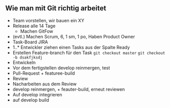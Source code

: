 
## Wie man mit Git richtig arbeitet

* Team vorstellen, wir bauen ein XY
* Release alle 14 Tage
  - Machen GitFow
* (evtl.) Machen Scrum, 6, 1 sm, 1 po, Haben Product Owner
* Task-Board JIRA
* 1..* Entwickler ziehen einen Tasks aus der Spalte Ready
* Erstellen Feature-branch für den Task
  `git checkout master`
  `git checkout -b dsakfjksdj`
* Entwickeln
* Vor dem fertigstellen develop reinmergen, test
* Pull-Request + featuree-build
* Review
* Nacharbeiten aus dem Review
* develop reinmergen, + feauter-build, erneut reviewen
* Auf develop integrieren
* auf develop build
